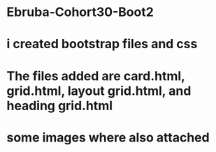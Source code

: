 # Ebruba-Cohort30-Boot2
# i created bootstrap files and css
# The files added are card.html, grid.html, layout grid.html, and heading grid.html
# some images where also attached